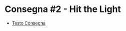 # Consegna #2 - Hit the Light

* [Testo Consegna](https://github.com/fusaimoe/sistemi-embedded/wiki/Consegna-%232---Smart-Car)
